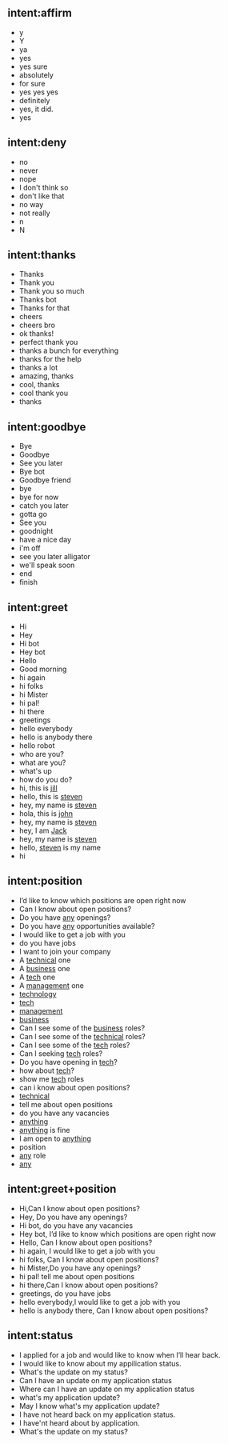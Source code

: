## intent:affirm
- y
- Y
- ya
- yes
- yes sure
- absolutely
- for sure
- yes yes yes
- definitely
- yes, it did.
- yes

## intent:deny
- no
- never
- nope
- I don't think so
- don't like that
- no way
- not really
- n
- N

## intent:thanks
- Thanks
- Thank you
- Thank you so much
- Thanks bot
- Thanks for that
- cheers
- cheers bro
- ok thanks!
- perfect thank you
- thanks a bunch for everything
- thanks for the help
- thanks a lot
- amazing, thanks
- cool, thanks
- cool thank you
- thanks

## intent:goodbye
- Bye
- Goodbye
- See you later
- Bye bot
- Goodbye friend
- bye
- bye for now
- catch you later
- gotta go
- See you
- goodnight
- have a nice day
- i'm off
- see you later alligator
- we'll speak soon
- end
- finish

## intent:greet
- Hi
- Hey
- Hi bot
- Hey bot
- Hello
- Good morning
- hi again
- hi folks
- hi Mister
- hi pal!
- hi there
- greetings
- hello everybody
- hello is anybody there
- hello robot
- who are you?
- what are you?
- what's up
- how do you do?
- hi, this is [jill](PERSON)
- hello, this is [steven](PERSON)
- hey, my name is [steven](PERSON)
- hola, this is [john](PERSON)
- hey, my name is [steven](PERSON)
- hey, I am [Jack](PERSON)
- hey, my name is [steven](PERSON)
- hello, [steven](PERSON) is my name
- hi

## intent:position
- I’d like to know which positions are open right now
- Can I know about open positions?
- Do you have [any](roletype) openings?
- Do you have [any](roletype) opportunities available?
- I would like to get a job with you
- do you have jobs
- I want to join your company
- A [technical](role_type) one
- A [business](role_type) one
- A [tech](role_type:technical) one
- A [management](role_type:business) one
- [technology](role_type:technical)
- [tech](role_type:technical)
- [management](role_type:business)
- [business](role_type)
- Can I see some of the [business](role_type) roles?
- Can I see some of the [technical](role_type) roles?
- Can I see some of the [tech](role_type:technical) roles?
- Can I seeking [tech](role_type:technical) roles?
- Do you have opening in [tech](role_type:technical)?
- how about [tech](role_type:technical)?
- show me [tech](role_type:technical) roles
- can i know about open positions?
- [technical](role_type)
- tell me about open positions
- do you have any vacancies
- [anything](role_type:any)
- [anything](role_type:any) is fine
- I am open to [anything](role_type:any)
- position
- [any](roletype) role
- [any](roletype)

## intent:greet+position
- Hi,Can I know about open positions?
- Hey, Do you have any openings?
- Hi bot, do you have any vacancies
- Hey bot, I’d like to know which positions are open right now
- Hello, Can I know about open positions?
- hi again, I would like to get a job with you
- hi folks, Can I know about open positions?
- hi Mister,Do you have any openings?
- hi pal! tell me about open positions
- hi there,Can I know about open positions?
- greetings, do you have jobs
- hello everybody,I would like to get a job with you
- hello is anybody there, Can I know about open positions?

## intent:status
- I applied for a job and would like to know when I’ll hear back.
- I would like to know about my appilication status.
- What's the update on my status?
- Can I have an update on my application status
- Where can I have an update on my application status
- what's my application update?
- May I know what's my application update?
- I have not heard back on my application status.
- I have'nt heard about by application.
- What's the update on my status?